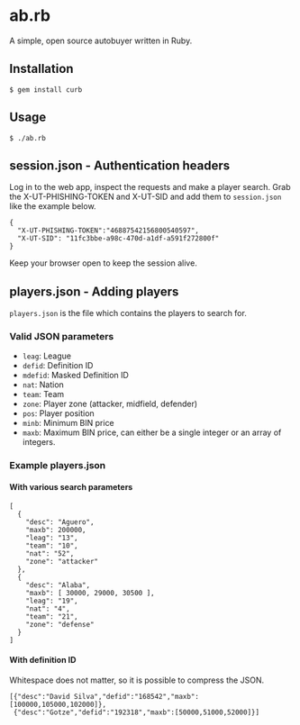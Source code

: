 # ab.rb

A simple, open source autobuyer written in Ruby.

## Installation

```
$ gem install curb
```

## Usage

```
$ ./ab.rb
```

## session.json - Authentication headers

Log in to the web app, inspect the requests and make a player search.
Grab the X-UT-PHISHING-TOKEN and X-UT-SID and add them to `session.json` like the example below.

```
{
  "X-UT-PHISHING-TOKEN":"46887542156800540597",
  "X-UT-SID": "11fc3bbe-a98c-470d-a1df-a591f272800f"
}
```

Keep your browser open to keep the session alive.

## players.json - Adding players

`players.json` is the file which contains the players to search for.

### Valid JSON parameters

* `leag`: League
* `defid`: Definition ID
* `mdefid`: Masked Definition ID
* `nat`: Nation
* `team`: Team
* `zone`: Player zone (attacker, midfield, defender)
* `pos`: Player position
* `minb`: Minimum BIN price
* `maxb`: Maximum BIN price, can either be a single integer or an array of integers.

### Example players.json

#### With various search parameters

```
[
  {
    "desc": "Aguero",
    "maxb": 200000,
    "leag": "13",
    "team": "10",
    "nat": "52",
    "zone": "attacker"
  },
  {
    "desc": "Alaba",
    "maxb": [ 30000, 29000, 30500 ],
    "leag": "19",
    "nat": "4",
    "team": "21",
    "zone": "defense"
  }
]
```

#### With definition ID

Whitespace does not matter, so it is possible to compress the JSON.

```
[{"desc":"David Silva","defid":"168542","maxb":[100000,105000,102000]},
 {"desc":"Gotze","defid":"192318","maxb":[50000,51000,52000]}]
```
